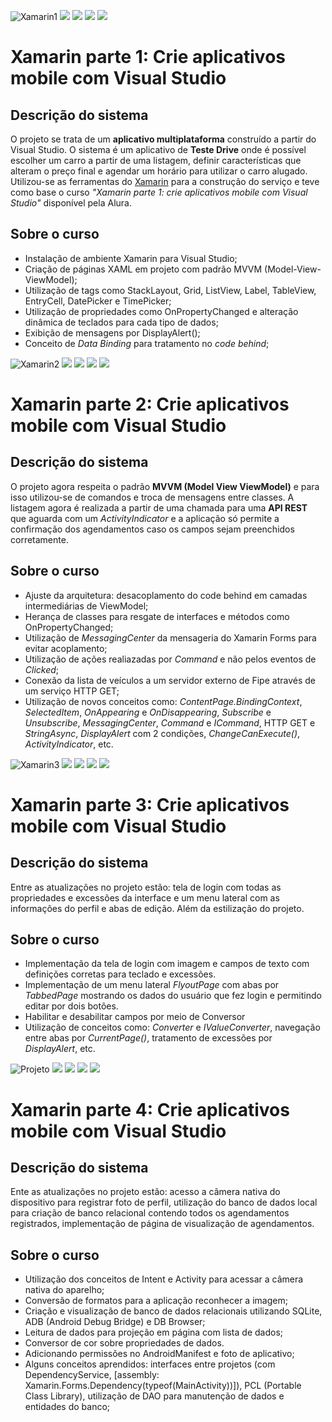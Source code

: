 ![Xamarin1](https://github.com/RedONe06/XamarinApps/assets/98191980/fe3273b6-a147-472b-b327-2267204222b6)
<img src="https://img.shields.io/static/v1?label=by&message=Alura&color=blue&style=for-the-badge"> <img src="https://img.shields.io/static/v1?label=Tech&message=.NET 2.0&color=darkblue&style=for-the-badge&logo=.NET"> <img src="https://img.shields.io/static/v1?label=Tech&message=C%23&color=darkblue&style=for-the-badge&logo=csharp"> <img src="https://img.shields.io/static/v1?label=Tech&message=Xamarin&color=darkblue&style=for-the-badge&logo=xamarin">
# Xamarin parte 1: Crie aplicativos mobile com Visual Studio 
## Descrição do sistema

O projeto se trata de um **aplicativo multiplataforma** construído a partir do Visual Studio. O sistema é um aplicativo de **Teste Drive** onde é possível escolher um carro a partir de uma listagem, definir características que alteram o preço final e agendar um horário para utilizar o carro alugado. Utilizou-se as ferramentas do [Xamarin](https://learn.microsoft.com/pt-br/xamarin/get-started/what-is-xamarin) para a construção do serviço e teve como base o curso _"Xamarin parte 1: crie aplicativos mobile com Visual Studio"_ disponível pela Alura.

## Sobre o curso

- Instalação de ambiente Xamarin para Visual Studio;
- Criação de páginas XAML em projeto com padrão MVVM (Model-View-ViewModel);
- Utilização de tags como StackLayout, Grid, ListView, Label, TableView, EntryCell, DatePicker e  TimePicker;
- Utilização de propriedades como OnPropertyChanged e alteração dinâmica de teclados para cada tipo de dados;
- Exibição de mensagens por DisplayAlert();
- Conceito de _Data Binding_ para tratamento no _code behind_;

  
![Xamarin2](https://github.com/RedONe06/XamarinApps/assets/98191980/ec706674-115e-4bc1-855f-5e30f5c511d2)
<img src="https://img.shields.io/static/v1?label=by&message=Alura&color=blue&style=for-the-badge"> <img src="https://img.shields.io/static/v1?label=Tech&message=.NET 2.0&color=pink&style=for-the-badge&logo=.NET"> <img src="https://img.shields.io/static/v1?label=Tech&message=C%23&color=pink&style=for-the-badge&logo=csharp"> <img src="https://img.shields.io/static/v1?label=Tech&message=Xamarin&color=pink&style=for-the-badge&logo=xamarin">

# Xamarin parte 2: Crie aplicativos mobile com Visual Studio
## Descrição do sistema

O projeto agora respeita o padrão **MVVM (Model View ViewModel)** e para isso utilizou-se de comandos e troca de mensagens entre classes. A listagem agora é realizada a partir de uma chamada para uma **API REST** que aguarda com um _ActivityIndicator_ e a aplicação só permite a confirmação dos agendamentos caso os campos sejam preenchidos corretamente.

## Sobre o curso

- Ajuste da arquitetura: desacoplamento do code behind em camadas intermediárias de ViewModel;
- Herança de classes para resgate de interfaces e métodos como OnPropertyChanged;
- Utilização de _MessagingCenter_ da mensageria do Xamarin Forms para evitar acoplamento;
- Utilização de ações realiazadas por _Command_ e não pelos eventos de _Clicked_;
- Conexão da lista de veículos a um servidor externo de Fipe através de um serviço HTTP GET;
- Utilização de novos conceitos como: _ContentPage.BindingContext_, _SelectedItem_, _OnAppearing_ e _OnDisappearing_, _Subscribe_ e _Unsubscribe_, _MessagingCenter_, _Command_ e _ICommand_, HTTP GET  e _StringAsync_, _DisplayAlert_ com 2 condições, _ChangeCanExecute()_, _ActivityIndicator_, etc.
  
![Xamarin3](https://github.com/RedONe06/XamarinApps/assets/98191980/82c0d12b-4c41-4fd7-a279-c3a96c69ac31)
<img src="https://img.shields.io/static/v1?label=by&message=Alura&color=blue&style=for-the-badge"> <img src="https://img.shields.io/static/v1?label=Tech&message=.NET 2.0&color=green&style=for-the-badge&logo=.NET"> <img src="https://img.shields.io/static/v1?label=Tech&message=C%23&color=green&style=for-the-badge&logo=csharp"> <img src="https://img.shields.io/static/v1?label=Tech&message=Xamarin&color=green&style=for-the-badge&logo=xamarin">

# Xamarin parte 3: Crie aplicativos mobile com Visual Studio
## Descrição do sistema

Entre as atualizações no projeto estão: tela de login com todas as propriedades e excessões da interface e um menu lateral com as informações do perfil e abas de edição. Além da estilização do projeto.

## Sobre o curso

- Implementação da tela de login com imagem e campos de texto com definições corretas para teclado e excessões.
- Implementação de um menu lateral _FlyoutPage_ com abas por _TabbedPage_ mostrando os dados do usuário que fez login e permitindo editar por dois botões.
- Habilitar e desabilitar campos por meio de Conversor
- Utilização de conceitos como: _Converter_ e _IValueConverter_, navegação entre abas por _CurrentPage()_, tratamento de excessões por _DisplayAlert_, etc.

![Projeto](https://github.com/RedONe06/XamarinApps/assets/98191980/613a9a16-8b0c-4fc1-a128-df1cc6fd96d7)
<img src="https://img.shields.io/static/v1?label=by&message=Alura&color=blue&style=for-the-badge"> <img src="https://img.shields.io/static/v1?label=Tech&message=.NET 2.0&color=red&style=for-the-badge&logo=.NET"> <img src="https://img.shields.io/static/v1?label=Tech&message=C%23&color=red&style=for-the-badge&logo=csharp"> <img src="https://img.shields.io/static/v1?label=Tech&message=Xamarin&color=red&style=for-the-badge&logo=xamarin">

# Xamarin parte 4: Crie aplicativos mobile com Visual Studio
## Descrição do sistema

Ente as atualizações no projeto estão: acesso a câmera nativa do dispositivo para registrar foto de perfil, utilização do banco de dados local para criação de banco relacional contendo todos os agendamentos registrados, implementação de página de visualização de agendamentos.

## Sobre o curso

- Utilização dos conceitos de Intent e Activity para acessar a câmera nativa do aparelho;
- Conversão de formatos para a aplicação reconhecer a imagem;
- Criação e visualização de banco de dados relacionais utilizando SQLite, ADB (Android Debug Bridge) e DB Browser;
- Leitura de dados para projeção em página com lista de dados;
- Conversor de cor sobre propriedades de dados.
- Adicionando permissões no AndroidManifest e foto de aplicativo;
- Alguns conceitos aprendidos: interfaces entre projetos (com DependencyService, [assembly: Xamarin.Forms.Dependency(typeof(MainActivity))]), PCL (Portable Class Library), utilização de DAO para manutenção de dados e entidades do banco;
